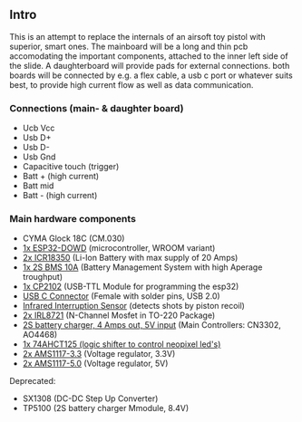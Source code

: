 ## Intro
This is an attempt to replace the internals of an airsoft toy pistol with superior, smart ones. The mainboard will be a long and thin pcb accomodating the important components, attached to the inner left side of the slide. A daughterboard will provide pads for external connections. both boards will be connected by e.g. a flex cable, a usb c port or whatever suits best, to provide high current flow as well as data communication.

### Connections (main- & daughter board)
- Ucb Vcc
- Usb D+
- Usb D-
- Usb Gnd
- Capacitive touch (trigger)
- Batt + (high current)
- Batt mid
- Batt - (high current)

### Main hardware components

- CYMA Glock 18C (CM.030)
- [1x ESP32-DOWD](espressif.com/sites/default/files/documentation/esp32-wroom-32d_esp32-wroom-32u_datasheet_en.pdf) (microcontroller, WROOM variant)
- [2x ICR18350](aliexpress.com/item/4000270507847) (Li-Ion Battery with max supply of 20 Amps)
- [1x 2S BMS 10A](aliexpress.com/item/1005001653969293.html) (Battery Management System with high Aperage troughput)
- [1x CP2102](aliexpress.com/item/1005003238623602.html) (USB-TTL Module for programming the esp32)
- [USB C Connector](aliexpress.com/item/1005001446500637.html) (Female with solder pins, USB 2.0)
- [Infrared Interruption Sensor](aliexpress.com/item/1005001960582682.html) (detects shots by piston recoil)
- [2x IRL8721](cdn-shop.adafruit.com/datasheets/irlb8721pbf.pdf) (N-Channel Mosfet in TO-220 Package)
- [2S battery charger, 4 Amps out, 5V input](https://a.aliexpress.com/_u6qHNg) (Main Controllers: CN3302, AO4468)
- [1x 74AHCT125 (logic shifter to control neopixel led's)](assets.nexperia.com/documents/data-sheet/74AHC_AHCT125.pdf)
- [2x AMS1117-3.3](advanced-monolithic.com/pdf/ds1117.pdf) (Voltage regulator, 3.3V)
- [2x AMS1117-5.0](advanced-monolithic.com/pdf/ds1117.pdf) (Voltage regulator, 5V)

Deprecated:

- SX1308 (DC-DC Step Up Converter)
- TP5100 (2S battery charger Mmodule, 8.4V)
